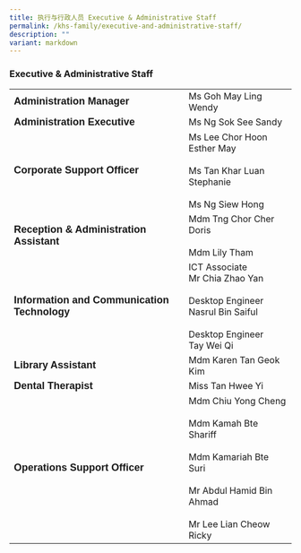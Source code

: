```yaml
---
title: 执行与行政人员 Executive & Administrative Staff
permalink: /khs-family/executive-and-administrative-staff/
description: ""
variant: markdown
---
```

### Executive &amp; Administrative Staff

|  |  | 
| -------- | -------- | 
| <strong style="colour: orange; font-size: 18px; font-family: Arial;"> Administration Manager</strong> | Ms Goh May Ling Wendy | 
|<strong style="colour: orange; font-size: 18px; font-family: Arial;"> Administration Executive</strong> | Ms Ng Sok See Sandy |
|<strong style="colour: orange; font-size: 18px; font-family: Arial;"> Corporate Support Officer</strong> | Ms Lee Chor Hoon Esther May <br><br> Ms Tan Khar Luan Stephanie <br><br> Ms Ng Siew Hong |
|<strong style="colour: orange; font-size: 18px; font-family: Arial;"> Reception &amp; Administration Assistant</strong> | Mdm Tng Chor Cher Doris <br><br> Mdm Lily Tham |
|<strong style="colour: orange; font-size: 18px; font-family: Arial;"> Information and Communication Technology</strong> | ICT Associate <br> Mr Chia Zhao Yan <br><br> Desktop Engineer <br> Nasrul Bin Saiful <br><br> Desktop Engineer <br> Tay Wei Qi
|<strong style="colour: orange; font-size: 18px; font-family: Arial;"> Library Assistant</strong> | Mdm Karen Tan Geok Kim |
|<strong style="colour: orange; font-size: 18px; font-family: Arial;"> Dental Therapist</strong> | Miss Tan Hwee Yi |
|<strong style="colour: orange; font-size: 18px; font-family: Arial;"> Operations Support Officer</strong> | Mdm Chiu Yong Cheng <br><br> Mdm Kamah Bte Shariff <br><br> Mdm Kamariah Bte Suri <br><br> Mr Abdul Hamid Bin Ahmad <br><br> Mr Lee Lian Cheow Ricky

